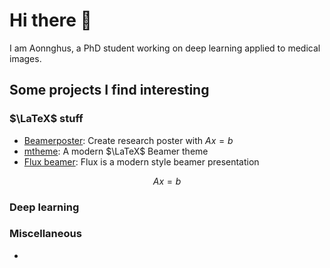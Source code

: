 # Hi there 👋

I am Aonnghus, a PhD student working on deep learning applied to medical images.

## Some projects I find interesting

### $\LaTeX$ stuff

- [Beamerposter](https://github.com/deselaers/latex-beamerposter): Create research poster with $`Ax=b`$
- [mtheme](https://github.com/matze/mtheme): A modern $\LaTeX$ Beamer theme
- [Flux beamer](https://github.com/povanberg/flux-beamer): Flux is a modern style beamer presentation

```math
Ax=b
```

### Deep learning

### Miscellaneous


- 

<!--
**Aonnghus/Aonnghus** is a ✨ _special_ ✨ repository because its `README.md` (this file) appears on your GitHub profile.

Here are some ideas to get you started:

- 🔭 I’m currently working on ...
- 🌱 I’m currently learning ...
- 👯 I’m looking to collaborate on ...
- 🤔 I’m looking for help with ...
- 💬 Ask me about ...
- 📫 How to reach me: ...
- 😄 Pronouns: ...
- ⚡ Fun fact: ...
-->
